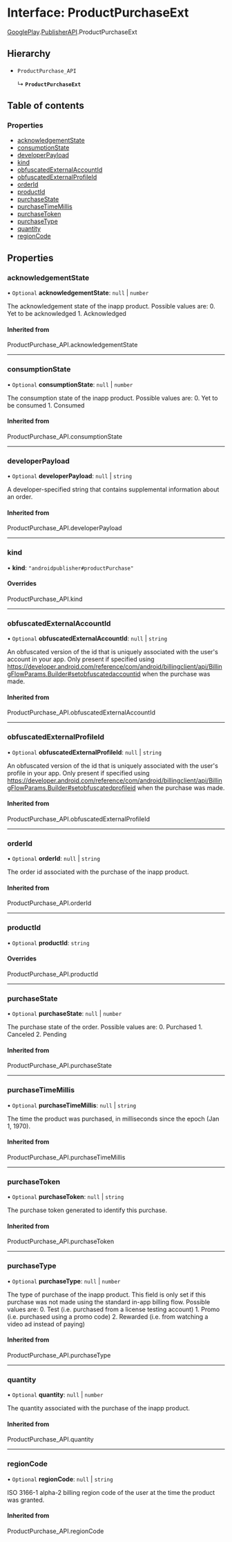 # Interface: ProductPurchaseExt

[GooglePlay](../modules/CdvPurchase.GooglePlay.md).[PublisherAPI](../modules/CdvPurchase.GooglePlay.PublisherAPI.md).ProductPurchaseExt

## Hierarchy

- `ProductPurchase_API`

  ↳ **`ProductPurchaseExt`**

## Table of contents

### Properties

- [acknowledgementState](CdvPurchase.GooglePlay.PublisherAPI.ProductPurchaseExt.md#acknowledgementstate)
- [consumptionState](CdvPurchase.GooglePlay.PublisherAPI.ProductPurchaseExt.md#consumptionstate)
- [developerPayload](CdvPurchase.GooglePlay.PublisherAPI.ProductPurchaseExt.md#developerpayload)
- [kind](CdvPurchase.GooglePlay.PublisherAPI.ProductPurchaseExt.md#kind)
- [obfuscatedExternalAccountId](CdvPurchase.GooglePlay.PublisherAPI.ProductPurchaseExt.md#obfuscatedexternalaccountid)
- [obfuscatedExternalProfileId](CdvPurchase.GooglePlay.PublisherAPI.ProductPurchaseExt.md#obfuscatedexternalprofileid)
- [orderId](CdvPurchase.GooglePlay.PublisherAPI.ProductPurchaseExt.md#orderid)
- [productId](CdvPurchase.GooglePlay.PublisherAPI.ProductPurchaseExt.md#productid)
- [purchaseState](CdvPurchase.GooglePlay.PublisherAPI.ProductPurchaseExt.md#purchasestate)
- [purchaseTimeMillis](CdvPurchase.GooglePlay.PublisherAPI.ProductPurchaseExt.md#purchasetimemillis)
- [purchaseToken](CdvPurchase.GooglePlay.PublisherAPI.ProductPurchaseExt.md#purchasetoken)
- [purchaseType](CdvPurchase.GooglePlay.PublisherAPI.ProductPurchaseExt.md#purchasetype)
- [quantity](CdvPurchase.GooglePlay.PublisherAPI.ProductPurchaseExt.md#quantity)
- [regionCode](CdvPurchase.GooglePlay.PublisherAPI.ProductPurchaseExt.md#regioncode)

## Properties

### acknowledgementState

• `Optional` **acknowledgementState**: ``null`` \| `number`

The acknowledgement state of the inapp product. Possible values are: 0. Yet to be acknowledged 1. Acknowledged

#### Inherited from

ProductPurchase\_API.acknowledgementState

___

### consumptionState

• `Optional` **consumptionState**: ``null`` \| `number`

The consumption state of the inapp product. Possible values are: 0. Yet to be consumed 1. Consumed

#### Inherited from

ProductPurchase\_API.consumptionState

___

### developerPayload

• `Optional` **developerPayload**: ``null`` \| `string`

A developer-specified string that contains supplemental information about an order.

#### Inherited from

ProductPurchase\_API.developerPayload

___

### kind

• **kind**: ``"androidpublisher#productPurchase"``

#### Overrides

ProductPurchase\_API.kind

___

### obfuscatedExternalAccountId

• `Optional` **obfuscatedExternalAccountId**: ``null`` \| `string`

An obfuscated version of the id that is uniquely associated with the user's account in your app. Only present if specified using https://developer.android.com/reference/com/android/billingclient/api/BillingFlowParams.Builder#setobfuscatedaccountid when the purchase was made.

#### Inherited from

ProductPurchase\_API.obfuscatedExternalAccountId

___

### obfuscatedExternalProfileId

• `Optional` **obfuscatedExternalProfileId**: ``null`` \| `string`

An obfuscated version of the id that is uniquely associated with the user's profile in your app. Only present if specified using https://developer.android.com/reference/com/android/billingclient/api/BillingFlowParams.Builder#setobfuscatedprofileid when the purchase was made.

#### Inherited from

ProductPurchase\_API.obfuscatedExternalProfileId

___

### orderId

• `Optional` **orderId**: ``null`` \| `string`

The order id associated with the purchase of the inapp product.

#### Inherited from

ProductPurchase\_API.orderId

___

### productId

• `Optional` **productId**: `string`

#### Overrides

ProductPurchase\_API.productId

___

### purchaseState

• `Optional` **purchaseState**: ``null`` \| `number`

The purchase state of the order. Possible values are: 0. Purchased 1. Canceled 2. Pending

#### Inherited from

ProductPurchase\_API.purchaseState

___

### purchaseTimeMillis

• `Optional` **purchaseTimeMillis**: ``null`` \| `string`

The time the product was purchased, in milliseconds since the epoch (Jan 1, 1970).

#### Inherited from

ProductPurchase\_API.purchaseTimeMillis

___

### purchaseToken

• `Optional` **purchaseToken**: ``null`` \| `string`

The purchase token generated to identify this purchase.

#### Inherited from

ProductPurchase\_API.purchaseToken

___

### purchaseType

• `Optional` **purchaseType**: ``null`` \| `number`

The type of purchase of the inapp product. This field is only set if this purchase was not made using the standard in-app billing flow. Possible values are: 0. Test (i.e. purchased from a license testing account) 1. Promo (i.e. purchased using a promo code) 2. Rewarded (i.e. from watching a video ad instead of paying)

#### Inherited from

ProductPurchase\_API.purchaseType

___

### quantity

• `Optional` **quantity**: ``null`` \| `number`

The quantity associated with the purchase of the inapp product.

#### Inherited from

ProductPurchase\_API.quantity

___

### regionCode

• `Optional` **regionCode**: ``null`` \| `string`

ISO 3166-1 alpha-2 billing region code of the user at the time the product was granted.

#### Inherited from

ProductPurchase\_API.regionCode
